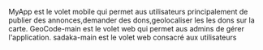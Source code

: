 MyApp est le volet mobile qui permet aus utilisateurs principalement de publier des annonces,demander des dons,geolocaliser les les dons sur la carte.
GeoCode-main est le volet web qui permet aus admins de gérer l'application.
sadaka-main est le volet web consacré aux utilisateurs


